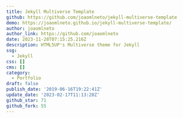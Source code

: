 ```yaml
---
title: Jekyll Multiverse Template
github: https://github.com/joaomlneto/jekyll-multiverse-template
demo: https://joaomlneto.github.io/jekyll-multiverse-template/
author: joaomlneto
author_link: https://github.com/joaomlneto
date: 2023-11-28T07:15:25.216Z
description: HTML5UP's Multiverse theme for Jekyll
ssg:
  - Jekyll
css: []
cms: []
category:
  - Portfolio
draft: false
publish_date: '2019-06-16T19:22:41Z'
update_date: '2023-02-17T11:13:28Z'
github_star: 71
github_fork: 55
---
```

